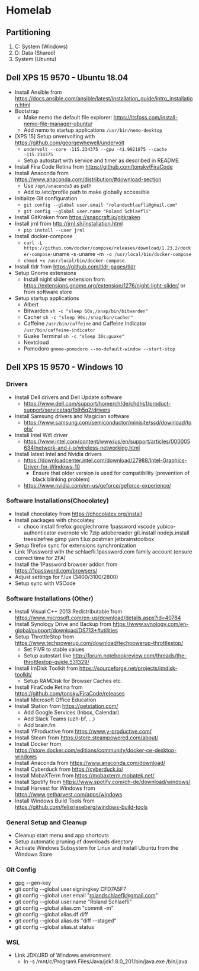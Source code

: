 # Homelab

## Partitioning

1. C: System (Windows)
2. D: Data (Shared)
3. System (Ubuntu)

## Dell XPS 15 9570 - Ubuntu 18.04

- Install Ansible from https://docs.ansible.com/ansible/latest/installation_guide/intro_installation.html
- Bootstrap
    - Make nemo the default file explorer: https://itsfoss.com/install-nemo-file-manager-ubuntu/
    - Add nemo to startup applications `/usr/bin/nemo-desktop`
- [XPS 15] Setup unvervolting with https://github.com/georgewhewell/undervolt
  - `undervolt --core -115.234375 --gpu -41.9921875 --cache -115.234375`
  - Setup autostart with service and timer as described in README
- Install Fira Code Retina from https://github.com/tonsky/FiraCode
- Install Anaconda from https://www.anaconda.com/distribution/#download-section
  - Use `/opt/anaconda3` as path
  - Add to /etc/profile path to make globally accessible
- Initialize Git configuration
  - `git config --global user.email "rolandschlaefli@gmail.com"`
  - `git config --global user.name "Roland Schlaefli"`
- Install GitKraken from https://snapcraft.io/gitkraken
- Install jrnl from http://jrnl.sh/installation.html
  - `pip install --user jrnl`
- Install docker-compose
  - `curl -L https://github.com/docker/compose/releases/download/1.23.2/docker-compose-`uname -s`-`uname -m` -o /usr/local/bin/docker-compose`
  - `chmod +x /usr/local/bin/docker-compose`
- Install tldr from https://github.com/tldr-pages/tldr
- Setup Gnome extensions 
  - Install night slider extension from https://extensions.gnome.org/extension/1276/night-light-slider/ or from software store
- Setup startup applications
  - Albert
  - Bitwarden `sh -c "sleep 60s;/snap/bin/bitwarden"`
  - Cacher `sh -c "sleep 90s;/snap/bin/cacher"`
  - Caffeine `/usr/bin/caffeine` and Caffeine Indicator `/usr/bin/caffeine-indicator`
  - Guake Terminal `sh -c "sleep 30s;guake"`
  - Nextcloud
  - Pomodoro `gnome-pomodoro --no-default-window --start-stop`


## Dell XPS 15 9570 - Windows 10

### Drivers

- Install Dell drivers and Dell Update software
  - https://www.dell.com/support/home/ch/de/chdhs1/product-support/servicetag/1blh5q2/drivers
- Install Samsung drivers and Magician software
  - https://www.samsung.com/semiconductor/minisite/ssd/download/tools/
- Install Intel Wifi driver
  - https://www.intel.com/content/www/us/en/support/articles/000005634/network-and-i-o/wireless-networking.html
- Install latest Intel and Nvidia drivers
  - https://downloadcenter.intel.com/download/27988/Intel-Graphics-Driver-for-Windows-10
    - Ensure that older version is used for compatibility (prevention of black blinking problem)
  - https://www.nvidia.com/en-us/geforce/geforce-experience/

### Software Installations(Chocolatey)

- Install chocolatey from https://chocolatey.org/install
- Install packages with chocolatey
  - choco install firefox googlechrome 1password vscode yubico-authenticator evernote vlc 7zip adobereader git.install nodejs.install treesizefree gimp yarn f.lux postman jetbrainstoolbox
- Setup firefox sync for extensions synchronization
- Link 1Password with the schlaefli.1password.com family account (ensure correct time for 2FA)
- Install the 1Password browser addon from https://1password.com/browsers/
- Adjust settings for f.lux (3400/3100/2800)
- Setup sync with VSCode

### Software Installations (Other)

- Install Visual C++ 2013 Redistributable from https://www.microsoft.com/en-us/download/details.aspx?id=40784
- Install Synology Drive and Backup from https://www.synology.com/en-global/support/download/DS713+#utilities
- Setup ThrottleStop from https://www.techpowerup.com/download/techpowerup-throttlestop/
  - Set FIVR to stable values
  - Setup autostart like http://forum.notebookreview.com/threads/the-throttlestop-guide.531329/
- Install ImDisk Toolkit from https://sourceforge.net/projects/imdisk-toolkit/
  - Setup RAMDisk for Browser Caches etc.
- Install FiraCode Retina from https://github.com/tonsky/FiraCode/releases
- Install Microsoft Office Education
- Install Station from https://getstation.com/
  - Add Google Services (Inbox, Calendar)
  - Add Slack Teams (uzh-bf, ...)
  - Add brain.fm
- Install YProductive from https://www.y-productive.com/
- Install Steam from https://store.steampowered.com/about/
- Install Docker from https://store.docker.com/editions/community/docker-ce-desktop-windows
- Install Anaconda from https://www.anaconda.com/download/
- Install Cyberduck from https://cyberduck.io/
- Install MobaXTerm from https://mobaxterm.mobatek.net/
- Install Spotify from https://www.spotify.com/ch-de/download/windows/
- Install Harvest for Windows from https://www.getharvest.com/apps/windows
- Install Windows Build Tools from https://github.com/felixrieseberg/windows-build-tools

### General Setup and Cleanup

- Cleanup start menu and app shortcuts
- Setup automatic pruning of downloads directory
- Activate Windows Subsystem for Linux and install Ubuntu from the Windows Store

### Git Config

- gpg --gen-key
- git config --global user.signingkey CFD7A5F7
- git config --global user.email "rolandschlaefli@gmail.com"
- git config --global user.name "Roland Schlaefli"
- git config --global alias.cm "commit -m"
- git config --global alias.df diff
- git config --global alias.ds "diff --staged"
- git config --global alias.st status

### WSL

- Link JDK/JRD of Windows environment
  - ln -s /mnt/c/Program\ Files/Java/jdk1.8.0_201/bin/java.exe /bin/java
